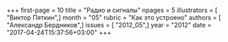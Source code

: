 +++
first-page = 10
title = "Радио и сигналы"
npages = 5
illustrators = [ "Виктор Пяткин",]
month = "05"
rubric = "Как это устроено"
authors = [ "Александр Бердников",]
issues = [ "2012_05",]
year = "2012"
date = "2017-04-24T15:37:56+03:00"
+++
